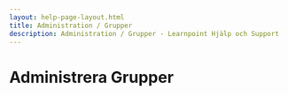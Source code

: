 ```yaml
---
layout: help-page-layout.html
title: Administration / Grupper
description: Administration / Grupper - Learnpoint Hjälp och Support
---
```


# Administrera Grupper

<!-- only-in-swedish.html -->
